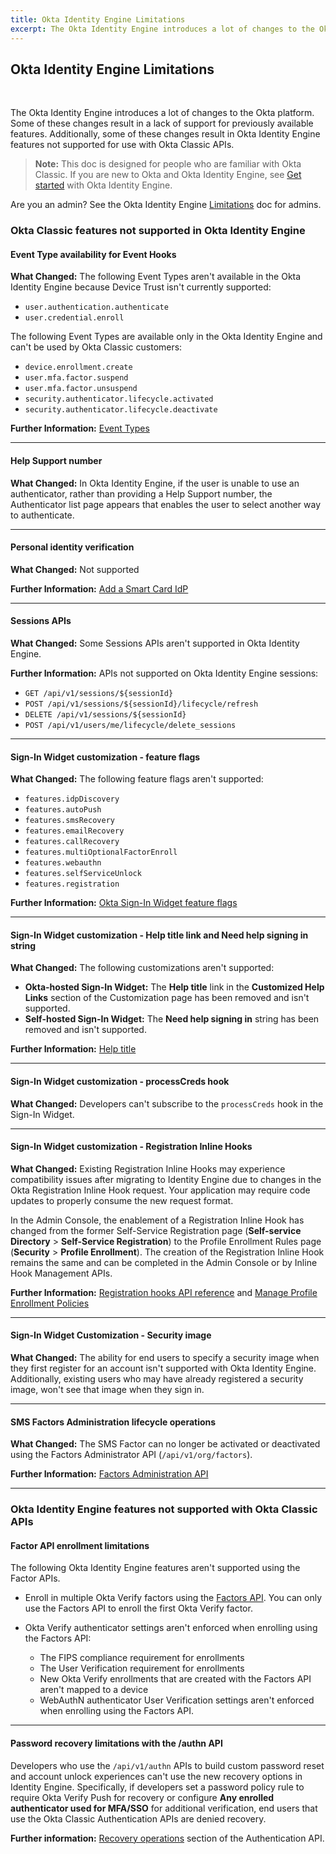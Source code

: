 ```yaml
---
title: Okta Identity Engine Limitations
excerpt: The Okta Identity Engine introduces a lot of changes to the Okta platform. Some of these changes result in a lack of support for previously available features.
---
```


## Okta Identity Engine Limitations

<ApiLifecycle access="ie" /><br>
<ApiLifecycle access="Limited GA" />

The Okta Identity Engine introduces a lot of changes to the Okta platform. Some of these changes result in a lack of support for previously available features. Additionally, some of these changes result in Okta Identity Engine features not supported for use with Okta Classic APIs.

> **Note:** This doc is designed for people who are familiar with Okta Classic. If you are new to Okta and Okta Identity Engine, see [Get started](https://help.okta.com/en/oie/okta_help_CSH.htm#ext-get-started-oie) with Okta Identity Engine.

Are you an admin? See the Okta Identity Engine [Limitations](https://help.okta.com/en/oie/okta_help_CSH.htm#ext-oie-limitations) doc for admins.

### Okta Classic features not supported in Okta Identity Engine

#### Event Type availability for Event Hooks

**What Changed:** The following Event Types aren't available in the Okta Identity Engine because Device Trust isn't currently supported:

* `user.authentication.authenticate`
* `user.credential.enroll`

The following Event Types are available only in the Okta Identity Engine and can't be used by Okta Classic customers:

* `device.enrollment.create`
* `user.mfa.factor.suspend`
* `user.mfa.factor.unsuspend`
* `security.authenticator.lifecycle.activated`
* `security.authenticator.lifecycle.deactivate`

**Further Information:** [Event Types](/docs/reference/api/event-types/)

***

#### Help Support number

**What Changed:** In Okta Identity Engine, if the user is unable to use an authenticator, rather than providing a Help Support number, the Authenticator list page appears that enables the user to select another way to authenticate.

***

#### Personal identity verification

**What Changed:** Not supported

**Further Information:** [Add a Smart Card IdP](https://help.okta.com/en/prod/Content/Topics/Security/idp-smart-card-workflow.htm)

***

#### Sessions APIs

**What Changed:** Some Sessions APIs aren't supported in Okta Identity Engine.

**Further Information:** APIs not supported on Okta Identity Engine sessions:

* `GET /api/v1/sessions/${sessionId}`
* `POST /api/v1/sessions/${sessionId}/lifecycle/refresh`
* `DELETE /api/v1/sessions/${sessionId}`
* `POST /api/v1/users/me/lifecycle/delete_sessions`

***

#### Sign-In Widget customization - feature flags

**What Changed:** The following feature flags aren't supported:

* `features.idpDiscovery`
* `features.autoPush`
* `features.smsRecovery`
* `features.emailRecovery`
* `features.callRecovery`
* `features.multiOptionalFactorEnroll`
* `features.webauthn`
* `features.selfServiceUnlock`
* `features.registration`

**Further Information:** [Okta Sign-In Widget feature flags](https://github.com/okta/okta-signin-widget#feature-flags)

***

#### Sign-In Widget customization - Help title link and Need help signing in string

**What Changed:** The following customizations aren't supported:

* **Okta-hosted Sign-In Widget:** The **Help title** link in the **Customized Help Links** section of the Customization page has been removed and isn't supported.
* **Self-hosted Sign-In Widget:** The **Need help signing in** string has been removed and isn't supported.

**Further Information:** [Help title](https://github.com/okta/okta-signin-widget/#help-links)

***

#### Sign-In Widget customization - processCreds hook

**What Changed:** Developers can't subscribe to the `processCreds` hook in the Sign-In Widget.

***

#### Sign-In Widget customization - Registration Inline Hooks

**What Changed:** Existing Registration Inline Hooks may experience compatibility issues after migrating to Identity Engine due to changes in the Okta Registration Inline Hook request. Your application may require code updates to properly consume the new request format.

In the Admin Console, the enablement of a Registration Inline Hook has changed from the former Self-Service Registration page (**Self-service Directory** > **Self-Service Registration**) to the Profile Enrollment Rules page (**Security** > **Profile Enrollment**). The creation of the Registration Inline Hook remains the same and can be completed in the Admin Console or by Inline Hook Management APIs.

**Further Information:** [Registration hooks API reference](/docs/reference/registration-hook/) and [Manage Profile Enrollment Policies](https://help.okta.com/oie/en-us/Content/Topics/identity-engine/policies/create-profile-enrollment-policy-sr.htm?Highlight=registration%20hook)

***

#### Sign-In Widget Customization - Security image

**What Changed:** The ability for end users to specify a security image when they first register for an account isn't supported with Okta Identity Engine. Additionally, existing users who may have already registered a security image, won't see that image when they sign in.

***

#### SMS Factors Administration lifecycle operations

**What Changed:** The SMS Factor can no longer be activated or deactivated using the Factors Administrator API (`/api/v1/org/factors`).

**Further Information:** [Factors Administration API](https://developer.okta.com/docs/reference/api/factor-admin)

***

### Okta Identity Engine features not supported with Okta Classic APIs

#### Factor API enrollment limitations

The following Okta Identity Engine features aren't supported using the Factor APIs.

* Enroll in multiple Okta Verify factors using the [Factors API](https://developer.okta.com/docs/reference/api/factors/#enroll-okta-verify-totp-factor). You can only use the Factors API to enroll the first Okta Verify factor.
* Okta Verify authenticator settings aren't enforced when enrolling using the Factors API:

  * The FIPS compliance requirement for enrollments
  * The User Verification requirement for enrollments
  * New Okta Verify enrollments that are created with the Factors API aren't mapped to a device
  * WebAuthN authenticator User Verification settings aren't enforced when enrolling using the Factors API.

***

#### Password recovery limitations with the /authn API

Developers who use the `/api/v1/authn` APIs to build custom password reset and account unlock experiences can't use the new recovery options in Identity Engine. Specifically, if developers set a password policy rule to require Okta Verify Push for recovery or configure **Any enrolled authenticator used for MFA/SSO** for additional verification, end users that use the Okta Classic Authentication APIs are denied recovery.

**Further information:** [Recovery operations](https://developer.okta.com/docs/reference/api/authn/#recovery-operations) section of the Authentication API.

